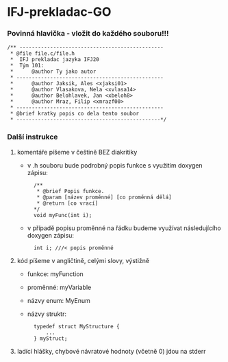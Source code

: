 
# IFJ-prekladac-GO
### Povinná hlavička - vložit do každého souboru!!!
	/** -----------------------------------------------
	 * @file file.c/file.h
	 *	IFJ prekladac jazyka IFJ20
	 *	Tým 101:
	 *		@author Ty jako autor
	 * ------------------------------------------------
	 *		@author Jaksik, Ales <xjaksi01>
	 *		@author Vlasakova, Nela <xvlasa14>
	 *		@author Belohlavek, Jan <xbeloh8>
	 *		@author Mraz, Filip <xmrazf00>
	 * ------------------------------------------------
 	 * @brief kratky popis co dela tento soubor
 	 * -----------------------------------------------*/ 
### Další instrukce
1. komentáře píšeme v češtině BEZ diakritiky
	- v .h souboru bude podrobný popis funkce s využitím doxygen zápisu:
	
			/**
			 * @brief Popis funkce.
			 * @param [název proměnné] [co proměnná dělá]
			 * @return [co vrací]
			*/
			void myFunc(int i);
	- v případě popisu proměnné na řádku budeme využívat následujícího doxygen zápisu:
	
			int i; ///< popis proměnné
2. kód píšeme v angličtině, celými slovy, výstižně
	- funkce: myFunction
	- proměnné: myVariable
	- názvy enum: MyEnum
	- názvy struktr:
	
			typedef struct MyStructure {
				...
			} myStruct;
4. ladící hlášky, chybové návratové hodnoty (včetně 0) jdou na stderr


